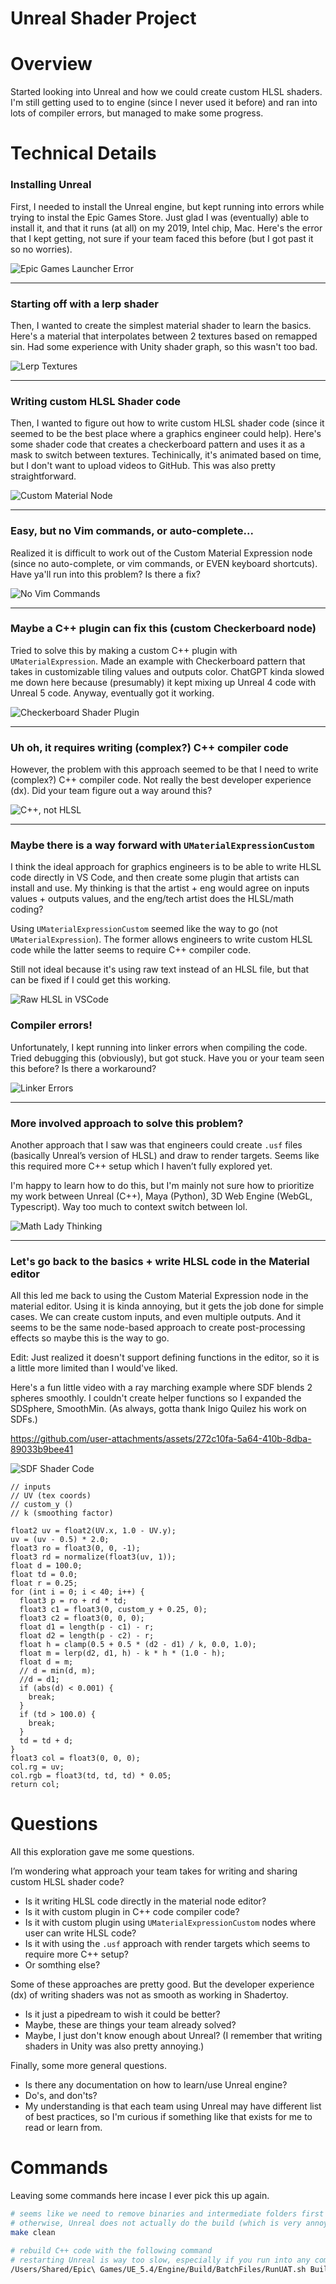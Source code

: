 # Unreal Shader Project

# Overview

Started looking into Unreal and how we could create custom HLSL shaders. I'm still getting used to to engine (since I never used it before) and ran into lots of compiler errors, but managed to make some progress.

# Technical Details

### Installing Unreal

First, I needed to install the Unreal engine, but kept running into errors while trying to instal the Epic Games Store. Just glad I was (eventually) able to install it, and that it runs (at all) on my 2019, Intel chip, Mac. Here's the error that I kept getting, not sure if your team faced this before (but I got past it so no worries).

![Epic Games Launcher Error](./MyShaderProject/Screenshots/01-epic-games-launcher-error.png)

---

### Starting off with a lerp shader

Then, I wanted to create the simplest material shader to learn the basics. Here's a material that interpolates between 2 textures based on remapped sin. Had some experience with Unity shader graph, so this wasn't too bad.

![Lerp Textures](./MyShaderProject/Screenshots/02-lerp-textures.png)

---

### Writing custom HLSL Shader code

Then, I wanted to figure out how to write custom HLSL shader code (since it seemed to be the best place where a graphics engineer could help). Here's some shader code that creates a checkerboard pattern and uses it as a mask to switch between textures. Techinically, it's animated based on time, but I don't want to upload videos to GitHub. This was also pretty straightforward.

![Custom Material Node](./MyShaderProject/Screenshots/03-custom-material-node.png)

---

### Easy, but no Vim commands, or auto-complete...

Realized it is difficult to work out of the Custom Material Expression node (since no auto-complete, or vim commands, or EVEN keyboard shortcuts). Have ya'll run into this problem? Is there a fix?

![No Vim Commands](./MyShaderProject/Screenshots/04-no-vim.png)

---

### Maybe a C++ plugin can fix this (custom Checkerboard node)

Tried to solve this by making a custom C++ plugin with `UMaterialExpression`. Made an example with Checkerboard pattern that takes in customizable tiling values and outputs color. ChatGPT kinda slowed me down here because (presumably) it kept mixing up Unreal 4 code with Unreal 5 code. Anyway, eventually got it working.

![Checkerboard Shader Plugin](./MyShaderProject/Screenshots/05-checkerboard-shader-plugin.png)

---

### Uh oh, it requires writing (complex?) C++ compiler code

However, the problem with this approach seemed to be that I need to write (complex?) C++ compiler code. Not really the best developer experience (dx). Did your team figure out a way around this?

![C++, not HLSL](./MyShaderProject/Screenshots/06-cpp-code-not-hlsl.png)

---

### Maybe there is a way forward with `UMaterialExpressionCustom`

I think the ideal approach for graphics engineers is to be able to write HLSL code directly in VS Code, and then create some plugin that artists can install and use. My thinking is that the artist + eng would agree on inputs values + outputs values, and the eng/tech artist does the HLSL/math coding?

Using `UMaterialExpressionCustom` seemed like the way to go (not `UMaterialExpression`). The former allows engineers to write custom HLSL code while the latter seems to require C++ compiler code.

Still not ideal because it's using raw text instead of an HLSL file, but that can be fixed if I could get this working.

![Raw HLSL in VSCode](./MyShaderProject/Screenshots/07-raw-hlsl-in-vscode.png)

### Compiler errors!

Unfortunately, I kept running into linker errors when compiling the code. Tried debugging this (obviously), but got stuck. Have you or your team seen this before? Is there a workaround?

![Linker Errors](./MyShaderProject/Screenshots/08-linker-errors.png)

---

### More involved approach to solve this problem?

Another approach that I saw was that engineers could create `.usf` files (basically Unreal’s version of HLSL) and draw to render targets. Seems like this required more C++ setup which I haven’t fully explored yet.

I'm happy to learn how to do this, but I'm mainly not sure how to prioritize my work between Unreal (C++), Maya (Python), 3D Web Engine (WebGL, Typescript). Way too much to context switch between lol.

![Math Lady Thinking](./MyShaderProject/Screenshots/09-math-lady-thinking.jpg)

---

### Let's go back to the basics + write HLSL code in the Material editor

All this led me back to using the Custom Material Expression node in the material editor. Using it is kinda annoying, but it gets the job done for simple cases. We can create custom inputs, and even multiple outputs. And it seems to be the same node-based approach to create post-processing effects so maybe this is the way to go.

Edit: Just realized it doesn't support defining functions in the editor, so it is a little more limited than I would've liked.

Here's a fun little video with a ray marching example where SDF blends 2 spheres smoothly. I couldn't create helper functions so I expanded the SDSphere, SmoothMin. (As always, gotta thank Inigo Quilez his work on SDFs.)

https://github.com/user-attachments/assets/272c10fa-5a64-410b-8dba-89033b9bee41

![SDF Shader Code](./MyShaderProject/Screenshots/10-sdf-shader-code.png)

```HLSL
// inputs
// UV (tex coords)
// custom_y ()
// k (smoothing factor)

float2 uv = float2(UV.x, 1.0 - UV.y);
uv = (uv - 0.5) * 2.0;
float3 ro = float3(0, 0, -1);
float3 rd = normalize(float3(uv, 1));
float d = 100.0;
float td = 0.0;
float r = 0.25;
for (int i = 0; i < 40; i++) {
  float3 p = ro + rd * td;
  float3 c1 = float3(0, custom_y + 0.25, 0);
  float3 c2 = float3(0, 0, 0);
  float d1 = length(p - c1) - r;
  float d2 = length(p - c2) - r;
  float h = clamp(0.5 + 0.5 * (d2 - d1) / k, 0.0, 1.0);
  float m = lerp(d2, d1, h) - k * h * (1.0 - h);
  float d = m;
  // d = min(d, m);
  //d = d1;
  if (abs(d) < 0.001) {
    break;
  }
  if (td > 100.0) {
    break;
  }
  td = td + d;
}
float3 col = float3(0, 0, 0);
col.rg = uv;
col.rgb = float3(td, td, td) * 0.05;
return col;
```

# Questions

All this exploration gave me some questions.

I’m wondering what approach your team takes for writing and sharing custom HLSL shader code?

- Is it writing HLSL code directly in the material node editor?
- Is it with custom plugin in C++ code compiler code?
- Is it with custom plugin using `UMaterialExpressionCustom` nodes where user can write HLSL code?
- Is it with using the `.usf` approach with render targets which seems to require more C++ setup?
- Or somthing else?

Some of these approaches are pretty good. But the developer experience (dx) of writing shaders was not as smooth as working in Shadertoy.

- Is it just a pipedream to wish it could be better?
- Maybe, these are things your team already solved?
- Maybe, I just don't know enough about Unreal? (I remember that writing shaders in Unity was also pretty annoying.)

Finally, some more general questions.

- Is there any documentation on how to learn/use Unreal engine?
- Do's, and don'ts?
- My understanding is that each team using Unreal may have different list of best practices, so I'm curious if something like that exists for me to read or learn from.

# Commands

Leaving some commands here incase I ever pick this up again.

```bash
# seems like we need to remove binaries and intermediate folders first
# otherwise, Unreal does not actually do the build (which is very annoying)
make clean

# rebuild C++ code with the following command
# restarting Unreal is way too slow, especially if you run into any compiler errors
/Users/Shared/Epic\ Games/UE_5.4/Engine/Build/BatchFiles/RunUAT.sh BuildCookRun -project="/Users/<username>/Desktop/dev/unreal-projects/MyShaderProject/MyShaderProject.uproject"  -noP4 -platform=Mac -clientconfig=Development -serverconfig=Development -cook -allmaps -build
```
